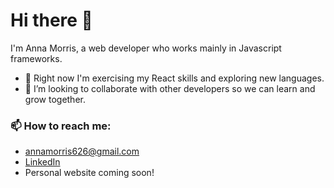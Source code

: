 # Hi there 👋
I'm Anna Morris, a web developer who works mainly in Javascript frameworks. 

- 🌱 Right now I'm exercising my React skills and exploring new languages.
- 👯 I’m looking to collaborate with other developers so we can learn and grow together.
### 📫 How to reach me:
  - annamorris626@gmail.com
  - [LinkedIn](https://www.linkedin.com/in/anna-m-morris/)
  - Personal website coming soon!







<!--
**anna-m-morris/anna-m-morris** is a ✨ _special_ ✨ repository because its `README.md` (this file) appears on your GitHub profile.

Here are some ideas to get you started:

- 🔭 I’m currently working on ...
-  I’m currently learning ...
- 👯 I’m looking to collaborate on ...
- 🤔 I’m looking for help with ...
- 💬 Ask me about ...
- 📫 How to reach me: ...
- 😄 Pronouns: ...
- ⚡ Fun fact: ...
-->
